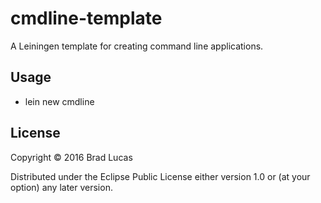 # cmdline-template

A Leiningen template for creating command line applications.

## Usage

- lein new cmdline <projectname>

## License

Copyright © 2016 Brad Lucas

Distributed under the Eclipse Public License either version 1.0 or (at
your option) any later version.
